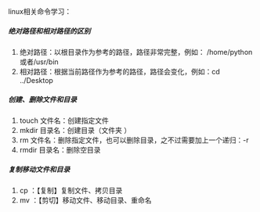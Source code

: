 

linux相关命令学习：

##### 绝对路径和相对路径的区别

1. 绝对路径：以根目录作为参考的路径，路径非常完整，例如： /home/python或者/usr/bin
2. 相对路径：根据当前路径作为参考的路径，路径会变化，例如：cd ../Desktop

##### 创建、删除文件和目录
1. touch 文件名：创建指定文件
2. mkdir 目录名：创建目录（文件夹 ）
3. rm    文件名：删除指定文件，也可以删除目录，之不过需要加上一个递归：-r
4. rmdir 目录名：删除空目录


##### 复制移动文件和目录
1. cp ：【复制】复制文件、拷贝目录
2. mv ：【剪切】移动文件、移动目录、重命名

##### 





























